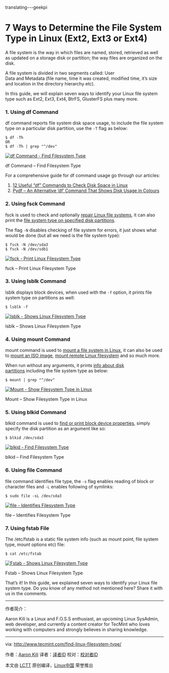 translating---geekpi

7 Ways to Determine the File System Type in Linux (Ext2, Ext3 or Ext4)
============================================================


A file system is the way in which files are named, stored, retrieved as well as updated on a storage disk or partition; the way files are organized on the disk.

A file system is divided in two segments called: User Data and Metadata (file name, time it was created, modified time, it’s size and location in the directory hierarchy etc).

In this guide, we will explain seven ways to identify your Linux file system type such as Ext2, Ext3, Ext4, BtrFS, GlusterFS plus many more.

### 1\. Using df Command

df command reports file system disk space usage, to include the file system type on a particular disk partition, use the `-T` flag as below:

```
$ df -Th
OR
$ df -Th | grep "^/dev"
```
[
 ![df Command - Find Filesystem Type](http://www.tecmint.com/wp-content/uploads/2017/03/Find-Filesystem-Type-Using-df-Command.png) 
][3]

df Command – Find Filesystem Type

For a comprehensive guide for df command usage go through our articles:

1.  [12 Useful “df” Commands to Check Disk Space in Linux][1]
2.  [Pydf – An Alternative ‘df’ Command That Shows Disk Usage in Colours][2]

### 2\. Using fsck Command

fsck is used to check and optionally [repair Linux file systems][4], it can also print the [file system type on specified disk partitions][5].

The flag `-N` disables checking of file system for errors, it just shows what would be done (but all we need is the file system type):

```
$ fsck -N /dev/sda3
$ fsck -N /dev/sdb1
```
[
 ![fsck - Print Linux Filesystem Type](http://www.tecmint.com/wp-content/uploads/2017/03/fsck-Print-Linux-Filesystem-Type.png) 
][6]

fsck – Print Linux Filesystem Type

### 3\. Using lsblk Command

lsblk displays block devices, when used with the `-f` option, it prints file system type on partitions as well:

```
$ lsblk -f
```
[
 ![lsblk - Shows Linux Filesystem Type](http://www.tecmint.com/wp-content/uploads/2017/03/lsblk-Shows-Linux-Filesystem-Type.png) 
][7]

lsblk – Shows Linux Filesystem Type

### 4\. Using mount Command

mount command is used to [mount a file system in Linux][8], it can also be used to [mount an ISO image][9], [mount remote Linux filesystem][10] and so much more.

When run without any arguments, it prints [info about disk partitions][11] including the file system type as below:

```
$ mount | grep "^/dev"
```
[
 ![Mount - Show Filesystem Type in Linux](http://www.tecmint.com/wp-content/uploads/2017/03/Mount-Show-Filesystem-Type.png) 
][12]

Mount – Show Filesystem Type in Linux

### 5\. Using blkid Command

blkid command is used to [find or print block device properties][13], simply specify the disk partition as an argument like so:

```
$ blkid /dev/sda3
```
[
 ![blkid - Find Filesystem Type](http://www.tecmint.com/wp-content/uploads/2017/03/blkid-Find-Filesystem-Type.png) 
][14]

blkid – Find Filesystem Type

### 6\. Using file Command

file command identifies file type, the `-s` flag enables reading of block or character files and `-L` enables following of symlinks:

```
$ sudo file -sL /dev/sda3
```
[
 ![file - Identifies Filesystem Type](http://www.tecmint.com/wp-content/uploads/2017/03/file-command-identifies-filesystem-type.png) 
][15]

file – Identifies Filesystem Type

### 7\. Using fstab File

The /etc/fstab is a static file system info (such as mount point, file system type, mount options etc) file:

```
$ cat /etc/fstab
```
[
 ![Fstab - Shows Linux Filesystem Type](http://www.tecmint.com/wp-content/uploads/2017/03/fstab-shows-filesystem-types.png) 
][16]

Fstab – Shows Linux Filesystem Type

That’s it! In this guide, we explained seven ways to identify your Linux file system type. Do you know of any method not mentioned here? Share it with us in the comments.

--------------------------------------------------------------------------------

作者简介：

Aaron Kili is a Linux and F.O.S.S enthusiast, an upcoming Linux SysAdmin, web developer, and currently a content creator for TecMint who loves working with computers and strongly believes in sharing knowledge.

--------------------------------------------------------------------------------

via: http://www.tecmint.com/find-linux-filesystem-type/

作者：[Aaron Kili][a]
译者：[译者ID](https://github.com/译者ID)
校对：[校对者ID](https://github.com/校对者ID)

本文由 [LCTT](https://github.com/LCTT/TranslateProject) 原创编译，[Linux中国](https://linux.cn/) 荣誉推出

[a]:http://www.tecmint.com/author/aaronkili/

[1]:http://www.tecmint.com/how-to-check-disk-space-in-linux/
[2]:http://www.tecmint.com/pyd-command-to-check-disk-usage/
[3]:http://www.tecmint.com/wp-content/uploads/2017/03/Find-Filesystem-Type-Using-df-Command.png
[4]:http://www.tecmint.com/defragment-linux-system-partitions-and-directories/
[5]:http://www.tecmint.com/manage-file-types-and-set-system-time-in-linux/
[6]:http://www.tecmint.com/wp-content/uploads/2017/03/fsck-Print-Linux-Filesystem-Type.png
[7]:http://www.tecmint.com/wp-content/uploads/2017/03/lsblk-Shows-Linux-Filesystem-Type.png
[8]:http://www.tecmint.com/sshfs-mount-remote-linux-filesystem-directory-using-ssh/
[9]:http://www.tecmint.com/extract-files-from-iso-files-linux/
[10]:http://www.tecmint.com/sshfs-mount-remote-linux-filesystem-directory-using-ssh/
[11]:http://www.tecmint.com/linux-tools-to-monitor-disk-partition-usage/
[12]:http://www.tecmint.com/wp-content/uploads/2017/03/Mount-Show-Filesystem-Type.png
[13]:http://www.tecmint.com/find-usb-device-name-in-linux/
[14]:http://www.tecmint.com/wp-content/uploads/2017/03/blkid-Find-Filesystem-Type.png
[15]:http://www.tecmint.com/wp-content/uploads/2017/03/file-command-identifies-filesystem-type.png
[16]:http://www.tecmint.com/wp-content/uploads/2017/03/fstab-shows-filesystem-types.png
[17]:http://www.tecmint.com/find-linux-filesystem-type/#
[18]:http://www.tecmint.com/find-linux-filesystem-type/#
[19]:http://www.tecmint.com/find-linux-filesystem-type/#
[20]:http://www.tecmint.com/find-linux-filesystem-type/#
[21]:http://www.tecmint.com/find-linux-filesystem-type/#comments
[22]:http://www.tecmint.com/author/aaronkili/
[23]:http://www.tecmint.com/10-useful-free-linux-ebooks-for-newbies-and-administrators/
[24]:http://www.tecmint.com/free-linux-shell-scripting-books/
